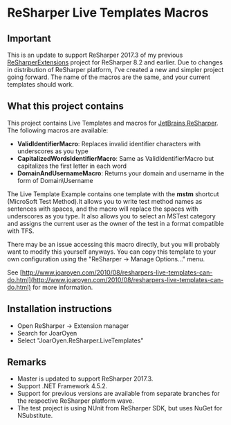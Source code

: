 ReSharper Live Templates Macros
===============================

Important
---------

This is an update to support ReSharper 2017.3 of my previous [ReSharperExtensions](https://github.com/joaroyen/ReSharperExtensions) project for ReSharper 8.2 and earlier. Due to changes in distribution of ReSharper platform, I've created a new and simpler project going forward. The name of the macros are the same, and your current templates should work.

What this project contains
--------------------------

This project contains Live Templates and macros for [JetBrains ReSharper](http://www.jetbrains.com/resharper/). The following macros are available:

* **ValidIdentifierMacro**: Replaces invalid identifier characters with underscores as you type
* **CapitalizedWordsIdentifierMacro**: Same as ValidIdentifierMacro but capitalizes the first letter in each word 
* **DomainAndUsernameMacro**: Returns your domain and username in the form of Domain\Username

The Live Template Example contains one template with the **mstm** shortcut (MicroSoft Test Method).It allows
you to write test method names as sentences with spaces, and the macro will replace the spaces with underscores as you
type. It also allows you to select an MSTest category and assigns the current user as the owner of the test in a format
compatible with TFS.

There may be an issue accessing this macro directly, but you will probably want to modify this yourself anyways. You can copy this template to your own configuration using the "ReSharper -> Manage Options..." menu.

See [http://www.joaroyen.com/2010/08/resharpers-live-templates-can-do.html](http://www.joaroyen.com/2010/08/resharpers-live-templates-can-do.html) for more information.

Installation instructions
-------------------------

* Open ReSharper -> Extension manager
* Search for JoarOyen
* Select "JoarOyen.ReSharper.LiveTemplates"


Remarks
-------

* Master is updated to support ReSharper 2017.3.
* Support .NET Framework 4.5.2. 
* Support for previous versions are available from separate branches for the respective ReSharper platform wave.
* The test project is using NUnit from ReSharper SDK, but uses NuGet for NSubstitute.
